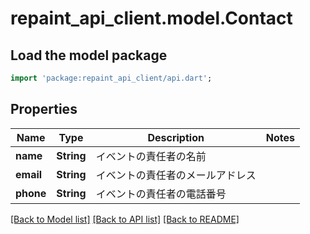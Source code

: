 # repaint_api_client.model.Contact

## Load the model package
```dart
import 'package:repaint_api_client/api.dart';
```

## Properties
Name | Type | Description | Notes
------------ | ------------- | ------------- | -------------
**name** | **String** | イベントの責任者の名前 | 
**email** | **String** | イベントの責任者のメールアドレス | 
**phone** | **String** | イベントの責任者の電話番号 | 

[[Back to Model list]](../README.md#documentation-for-models) [[Back to API list]](../README.md#documentation-for-api-endpoints) [[Back to README]](../README.md)


